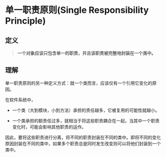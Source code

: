 # 单一职责原则(Single Responsibility Principle)

## 定义

> **一个对象应该只包含单一的职责，并且该职责被完整地封装在一个类中。**

## 理解

单一职责原则的另一种定义方式：就一个类而言，应该仅有一个引用它变化的原因。

在软件系统中，

- 一个类（大到模块，小到方法）承担的责任越多，它被复用的可能性就越小。

- 一个类承担的额责任过多，就相当于将这些职责耦合在一起，当其中一个职责变化时，可能会影响其他职责的运作。

因此，要将这些职责进行分离，将不同的职责封装在不同的类中。即将不同的变化原因封装在不同的类中，如果多个职责总是同时发生改变则可以将他们封装到一个类中。